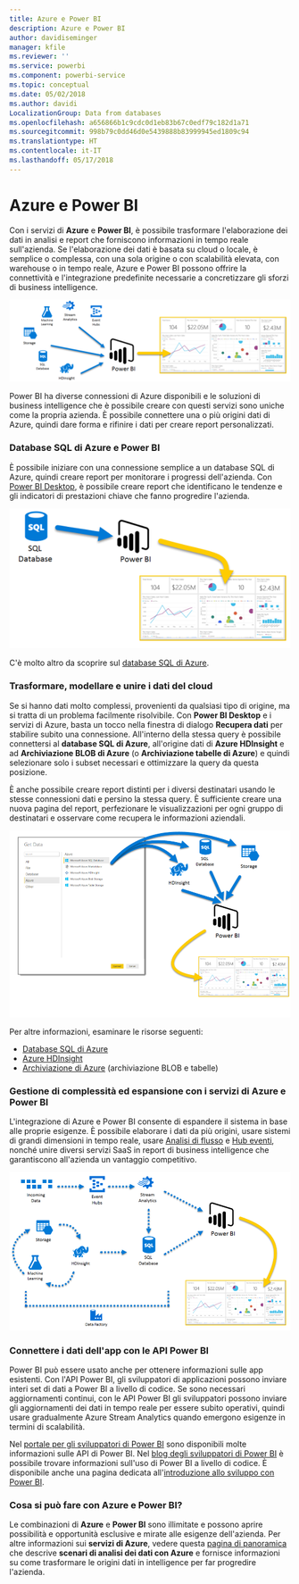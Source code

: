 ```yaml
---
title: Azure e Power BI
description: Azure e Power BI
author: davidiseminger
manager: kfile
ms.reviewer: ''
ms.service: powerbi
ms.component: powerbi-service
ms.topic: conceptual
ms.date: 05/02/2018
ms.author: davidi
LocalizationGroup: Data from databases
ms.openlocfilehash: a656866b1c9cdc0d1eb83b67c0edf79c182d1a71
ms.sourcegitcommit: 998b79c0dd46d0e5439888b83999945ed1809c94
ms.translationtype: HT
ms.contentlocale: it-IT
ms.lasthandoff: 05/17/2018
---
```

# <a name="azure-and-power-bi"></a>Azure e Power BI
Con i servizi di **Azure** e **Power BI**, è possibile trasformare l'elaborazione dei dati in analisi e report che forniscono informazioni in tempo reale sull'azienda. Se l'elaborazione dei dati è basata su cloud o locale, è semplice o complessa, con una sola origine o con scalabilità elevata, con warehouse o in tempo reale, Azure e Power BI possono offrire la connettività e l'integrazione predefinite necessarie a concretizzare gli sforzi di business intelligence.

![](media/service-azure-and-power-bi/azure_1.png)

Power BI ha diverse connessioni di Azure disponibili e le soluzioni di business intelligence che è possibile creare con questi servizi sono uniche come la propria azienda. È possibile connettere una o più origini dati di Azure, quindi dare forma e rifinire i dati per creare report personalizzati.

### <a name="azure-sql-database-and-power-bi"></a>Database SQL di Azure e Power BI
È possibile iniziare con una connessione semplice a un database SQL di Azure, quindi creare report per monitorare i progressi dell'azienda. Con [Power BI Desktop](desktop-getting-started.md), è possibile creare report che identificano le tendenze e gli indicatori di prestazioni chiave che fanno progredire l'azienda.

![](media/service-azure-and-power-bi/azure_2_sqltopbi.png)

C'è molto altro da scoprire sul [database SQL di Azure](http://azure.microsoft.com/services/sql-database/).

### <a name="transform-shape-and-merge-your-cloud-data"></a>Trasformare, modellare e unire i dati del cloud
Se si hanno dati molto complessi, provenienti da qualsiasi tipo di origine, ma si tratta di un problema facilmente risolvibile. Con **Power BI Desktop** e i servizi di Azure, basta un tocco nella finestra di dialogo **Recupera dati** per stabilire subito una connessione. All'interno della stessa query è possibile connettersi al **database SQL di Azure**, all'origine dati di **Azure HDInsight** e ad **Archiviazione BLOB di Azure** (o **Archiviazione tabelle di Azure**) e quindi selezionare solo i subset necessari e ottimizzare la query da questa posizione.

È anche possibile creare report distinti per i diversi destinatari usando le stesse connessioni dati e persino la stessa query. È sufficiente creare una nuova pagina del report, perfezionare le visualizzazioni per ogni gruppo di destinatari e osservare come recupera le informazioni aziendali.

![](media/service-azure-and-power-bi/azure_3_multipletopbi.png)

Per altre informazioni, esaminare le risorse seguenti:

* [Database SQL di Azure](http://azure.microsoft.com/services/sql-database/)
* [Azure HDInsight](http://azure.microsoft.com/services/hdinsight/)
* [Archiviazione di Azure](http://azure.microsoft.com/services/storage/) (archiviazione BLOB e tabelle)

### <a name="get-complex-and-ahead-using-azure-services-and-power-bi"></a>Gestione di complessità ed espansione con i servizi di Azure e Power BI
L'integrazione di Azure e Power BI consente di espandere il sistema in base alle proprie esigenze. È possibile elaborare i dati da più origini, usare sistemi di grandi dimensioni in tempo reale, usare [Analisi di flusso](http://azure.microsoft.com/services/stream-analytics/) e [Hub eventi](http://azure.microsoft.com/services/event-hubs/), nonché unire diversi servizi SaaS in report di business intelligence che garantiscono all'azienda un vantaggio competitivo.

![](media/service-azure-and-power-bi/azure_4_complex.png)

### <a name="connect-your-app-data-using-power-bi-apis"></a>Connettere i dati dell'app con le API Power BI
Power BI può essere usato anche per ottenere informazioni sulle app esistenti. Con l'API Power BI, gli sviluppatori di applicazioni possono inviare interi set di dati a Power BI a livello di codice. Se sono necessari aggiornamenti continui, con le API Power BI gli sviluppatori possono inviare gli aggiornamenti dei dati in tempo reale per essere subito operativi, quindi usare gradualmente Azure Stream Analytics quando emergono esigenze in termini di scalabilità.

Nel [portale per gli sviluppatori di Power BI](http://dev.powerbi.com) sono disponibili molte informazioni sulle API di Power BI. Nel [blog degli sviluppatori di Power BI](http://blogs.msdn.com/powerbidev) è possibile trovare informazioni sull'uso di Power BI a livello di codice. È disponibile anche una pagina dedicata all'[introduzione allo sviluppo con Power BI](https://msdn.microsoft.com/library/dn889824.aspx).

### <a name="what-could-you-do-with-azure-and-power-bi"></a>Cosa si può fare con Azure e Power BI?
Le combinazioni di **Azure** e **Power BI** sono illimitate e possono aprire possibilità e opportunità esclusive e mirate alle esigenze dell'azienda. Per altre informazioni sui **servizi di Azure**, vedere questa [pagina di panoramica](http://go.microsoft.com/fwlink/?LinkId=535031&clcid=0x409) che descrive **scenari di analisi dei dati con Azure** e fornisce informazioni su come trasformare le origini dati in intelligence per far progredire l'azienda.

